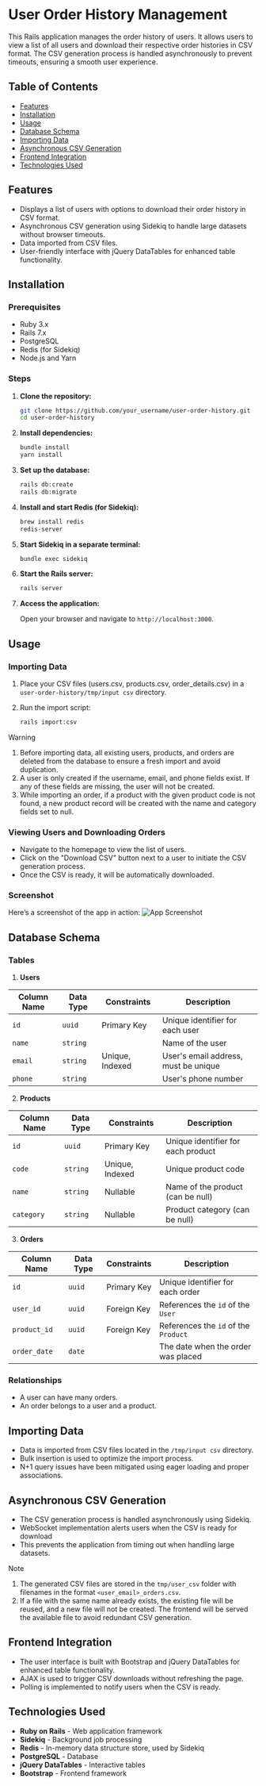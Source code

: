 # User Order History Management

This Rails application manages the order history of users. It allows users to view a list of all users and download their respective order histories in CSV format. The CSV generation process is handled asynchronously to prevent timeouts, ensuring a smooth user experience.

## Table of Contents

- [Features](#features)
- [Installation](#installation)
- [Usage](#usage)
- [Database Schema](#database-schema)
- [Importing Data](#importing-data)
- [Asynchronous CSV Generation](#asynchronous-csv-generation)
- [Frontend Integration](#frontend-integration)
- [Technologies Used](#technologies-used)

## Features

- Displays a list of users with options to download their order history in CSV format.
- Asynchronous CSV generation using Sidekiq to handle large datasets without browser timeouts.
- Data imported from CSV files.
- User-friendly interface with jQuery DataTables for enhanced table functionality.

## Installation

### Prerequisites

- Ruby 3.x
- Rails 7.x
- PostgreSQL
- Redis (for Sidekiq)
- Node.js and Yarn

### Steps

1. **Clone the repository:**

   ```bash
   git clone https://github.com/your_username/user-order-history.git
   cd user-order-history
   ```

2. **Install dependencies:**

   ```bash
   bundle install
   yarn install
   ```

3. **Set up the database:**

   ```bash
   rails db:create
   rails db:migrate
   ```

4. **Install and start Redis (for Sidekiq):**

   ```bash
   brew install redis
   redis-server
   ```

5. **Start Sidekiq in a separate terminal:**

   ```bash
   bundle exec sidekiq
   ```

6. **Start the Rails server:**

   ```bash
   rails server
   ```

7. **Access the application:**

   Open your browser and navigate to `http://localhost:3000`.

## Usage

### Importing Data

1. Place your CSV files (users.csv, products.csv, order_details.csv) in a `user-order-history/tmp/input csv` directory.
2. Run the import script:

   ```bash
   rails import:csv
   ```
> [!WARNING]
> 1. Before importing data, all existing users, products, and orders are deleted from the database to ensure a fresh import and avoid duplication.
> 2. A user is only created if the username, email, and phone fields exist. If any of these fields are missing, the user will not be created.
> 3. While importing an order, if a product with the given product code is not found, a new product record will be created with the name and category fields set to null.

### Viewing Users and Downloading Orders

- Navigate to the homepage to view the list of users.
- Click on the "Download CSV" button next to a user to initiate the CSV generation process.
- Once the CSV is ready, it will be automatically downloaded.

### Screenshot

Here’s a screenshot of the app in action:
![App Screenshot](https://github.com/user-attachments/assets/bf8634cd-15f7-46d6-b6bb-27b683b55dee)

## Database Schema

### Tables

1. **Users**
   
  | Column Name  | Data Type | Constraints   | Description                        |
  |--------------|-----------|---------------|------------------------------------|
  | `id`         | `uuid`    | Primary Key   | Unique identifier for each user    |
  | `name`       | `string`  |               | Name of the user                   |
  | `email`      | `string`  | Unique, Indexed | User's email address, must be unique |
  | `phone`      | `string`  |               | User's phone number                |

2. **Products**

| Column Name  | Data Type   | Constraints       | Description                          |
|--------------|-------------|-------------------|--------------------------------------|
| `id`         | `uuid`      | Primary Key       | Unique identifier for each product   |
| `code`       | `string`    | Unique, Indexed   | Unique product code                  |
| `name`       | `string`    | Nullable          | Name of the product (can be null)    |
| `category`   | `string`      | Nullable          | Product category (can be null)       |

3. **Orders**

| Column Name  | Data Type   | Constraints       | Description                          |
|--------------|-------------|-------------------|--------------------------------------|
| `id`         | `uuid`      | Primary Key       | Unique identifier for each order     |
| `user_id`    | `uuid`      | Foreign Key       | References the `id` of the `User`    |
| `product_id` | `uuid`      | Foreign Key       | References the `id` of the `Product` |
| `order_date` | `date`      |                   | The date when the order was placed   |

### Relationships

- A user can have many orders.
- An order belongs to a user and a product.

## Importing Data

- Data is imported from CSV files located in the `/tmp/input csv` directory.
- Bulk insertion is used to optimize the import process.
- N+1 query issues have been mitigated using eager loading and proper associations.

## Asynchronous CSV Generation

- The CSV generation process is handled asynchronously using Sidekiq.
- WebSocket implementation alerts users when the CSV is ready for download
- This prevents the application from timing out when handling large datasets.

> [!NOTE]
> 1. The generated CSV files are stored in the `tmp/user_csv` folder with filenames in the format `<user_email>_orders.csv`.
> 2. If a file with the same name already exists, the existing file will be reused, and a new file will not be created. The frontend will be served the available file to avoid redundant CSV generation.

## Frontend Integration

- The user interface is built with Bootstrap and jQuery DataTables for enhanced table functionality.
- AJAX is used to trigger CSV downloads without refreshing the page.
- Polling is implemented to notify users when the CSV is ready.

## Technologies Used

- **Ruby on Rails** - Web application framework
- **Sidekiq** - Background job processing
- **Redis** - In-memory data structure store, used by Sidekiq
- **PostgreSQL** - Database
- **jQuery DataTables** - Interactive tables
- **Bootstrap** - Frontend framework
